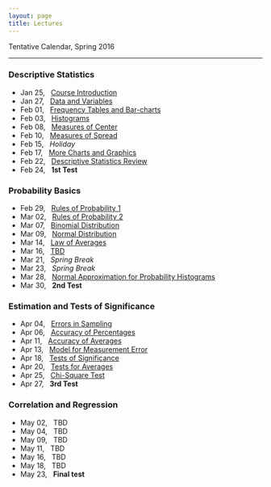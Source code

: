 ```yaml
---
layout: page
title: Lectures
---
```


Tentative Calendar, Spring 2016

<hr>

### Descriptive Statistics

<ul class="fa-ul">
  <li>
    <a href="01-course-introduction"><i class="fa-li fa fa-thumb-tack"></i></a> Jan 25, &nbsp;&nbsp;<a href="https://docs.google.com/presentation/d/1INcVjbNz9AvNkQTqOG-zXSk45hEdpTHRdMuRt5hYwDA/pub?start=false&loop=false&delayms=3000" target="_blank">Course Introduction</a>
  </li>
  <li>
    <a href="02-data-variables"><i class="fa-li fa fa-thumb-tack"></i></a> Jan 27, &nbsp;&nbsp;<a href="https://docs.google.com/presentation/d/1Kb4kzobkNyBgoy5cxGs7zQ_6fm8tGpZ_sBvw_ygT_48/pub?start=false&loop=false&delayms=3000" target="_blank">Data and Variables</a>
  </li>
  <li>
    <a href="03-frequency-tables"><i class="fa-li fa fa-thumb-tack"></i></a> Feb 01, &nbsp;&nbsp;<a href="https://docs.google.com/presentation/d/1u-DBE9BbnGCcujiJ3Q-03VkMqQywybAPzb5uLIsEl8k/pub?start=false&loop=false&delayms=3000" target="_blank">Frequency Tables and Bar-charts</a>
  </li>
  <li>
    <a href="04-histograms"><i class="fa-li fa fa-thumb-tack"></i></a> Feb 03, &nbsp;&nbsp;<a href="https://docs.google.com/presentation/d/1fM4k0x-glH6deRNO8ekrQjRqPQdroMfap67NB6MfYPo/pub?start=false&loop=false&delayms=3000" target="_blank">Histograms</a>
  </li>
  <li>
    <a href="05-measures-center"><i class="fa-li fa fa-thumb-tack"></i></a> Feb 08, &nbsp;&nbsp;<a href="https://docs.google.com/presentation/d/1QCrikMs63EhU3TALiDXheaMKyAoqEGhz9z6oCxpIi2k/pub?start=false&loop=false&delayms=3000" target="_blank">Measures of Center</a>
  </li>
  <li>
    <a href="06-measures-spread"><i class="fa-li fa fa-thumb-tack"></i></a> Feb 10, &nbsp;&nbsp;<a href="https://docs.google.com/presentation/d/1wZa-ugbyaCHA-4rAVLxPONuMd9gJc3Ithxogt8Lv-zY/pub?start=false&loop=false&delayms=3000" target="_blank">Measures of Spread</a>
  </li>
  <li>
    <i class="fa-li fa fa-thumb-tack"></i> Feb 15, &nbsp;&nbsp;<em>Holiday</em>
  </li>
  <li>
    <a href="07-more-charts"><i class="fa-li fa fa-thumb-tack"></i></a> Feb 17, &nbsp;&nbsp;<a href="https://docs.google.com/presentation/d/1Rc0FwkYaWzLL4nzXuplnsArxBDs5TK6qktJ4C3eRxKc/pub?start=false&loop=false&delayms=3000" target="_blank">More Charts and Graphics</a>
  </li>
  <li>
    <i class="fa-li fa fa-thumb-tack"></i> Feb 22, &nbsp;&nbsp;<a href="../homework/math13-practice01-questions.pdf">Descriptive Statistics Review</a>
  </li>
  <li>
    <i class="fa-li fa fa-thumb-tack"></i> Feb 24, &nbsp;&nbsp;<b>1st Test</b>
  </li>
</ul>


### Probability Basics

<ul class="fa-ul">
  <li>
    <a href="12-probability-rules1"><i class="fa-li fa fa-thumb-tack"></i></a> Feb 29, &nbsp;&nbsp;<a href="">Rules of Probability 1</a>
  </li>
  <li>
    <a href="13-probability-rules2"><i class="fa-li fa fa-thumb-tack"></i></a> Mar 02, &nbsp;&nbsp;<a href="">Rules of Probability 2</a>
  </li>
  <li>
    <a href="14-binomial"><i class="fa-li fa fa-thumb-tack"></i></a> Mar 07, &nbsp;&nbsp;<a href="">Binomial Distribution</a>
  </li>
  <li>
    <a href="14-normal"><i class="fa-li fa fa-thumb-tack"></i></a> Mar 09, &nbsp;&nbsp;<a href="">Normal Distribution</a>
  </li>
  <li>
    <a href=""><i class="fa-li fa fa-thumb-tack"></i></a> Mar 14, &nbsp;&nbsp;<a href="">Law of Averages</a>
  </li>
  <li>
    <a href=""><i class="fa-li fa fa-thumb-tack"></i></a> Mar 16, &nbsp;&nbsp;<a href="">TBD</a>
  </li>
  <li>
    <i class="fa-li fa fa-thumb-tack"></i> Mar 21, &nbsp;&nbsp;<em>Spring Break</em>
  </li>
  <li>
    <i class="fa-li fa fa-thumb-tack"></i> Mar 23, &nbsp;&nbsp;<em>Spring Break</em>
  </li>
  <li>
    <a href=""><i class="fa-li fa fa-thumb-tack"></i></a> Mar 28, &nbsp;&nbsp;<a href="">Normal Approximation for Probability Histograms</a>
  </li>
  <li>
    <i class="fa-li fa fa-thumb-tack"></i> Mar 30, &nbsp;&nbsp;<b>2nd Test</b>
  </li>
</ul>


### Estimation and Tests of Significance

<ul class="fa-ul">
  <li>
    <a href=""><i class="fa-li fa fa-thumb-tack"></i></a> Apr 04, &nbsp;&nbsp;<a href="">Errors in Sampling</a>
  </li>
  <li>
    <a href=""><i class="fa-li fa fa-thumb-tack"></i></a> Apr 06, &nbsp;&nbsp;<a href="">Accuracy of Percentages</a>
  </li>
  <li>
    <a href=""><i class="fa-li fa fa-thumb-tack"></i></a> Apr 11, &nbsp;&nbsp;<a href="">Accuracy of Averages</a>
  </li>
  <li>
    <a href=""><i class="fa-li fa fa-thumb-tack"></i></a> Apr 13, &nbsp;&nbsp;<a href="">Model for Measurement Error</a>
  </li>
  <li>
    <a href=""><i class="fa-li fa fa-thumb-tack"></i></a> Apr 18, &nbsp;&nbsp;<a href="">Tests of Significance</a>
  </li>
  <li>
    <a href=""><i class="fa-li fa fa-thumb-tack"></i></a> Apr 20, &nbsp;&nbsp;<a href="">Tests for Averages</a>
  </li>
  <li>
    <a href=""><i class="fa-li fa fa-thumb-tack"></i></a> Apr 25, &nbsp;&nbsp;<a href="">Chi-Square Test</a>
  </li>
  <li>
    <i class="fa-li fa fa-thumb-tack"></i> Apr 27, &nbsp;&nbsp;<b>3rd Test</b>
  </li>
</ul>


### Correlation and Regression

<ul class="fa-ul">
  <li>
    <i class="fa-li fa fa-thumb-tack"></i> May 02, &nbsp;&nbsp;TBD
  </li>
  <li>
    <i class="fa-li fa fa-thumb-tack"></i> May 04, &nbsp;&nbsp;TBD
  </li>
  <li>
    <i class="fa-li fa fa-thumb-tack"></i> May 09, &nbsp;&nbsp;TBD
  </li>
  <li>
    <i class="fa-li fa fa-thumb-tack"></i> May 11, &nbsp;&nbsp;TBD
  </li>
  <li>
    <i class="fa-li fa fa-thumb-tack"></i> May 16, &nbsp;&nbsp;TBD
  </li>
  <li>
    <i class="fa-li fa fa-thumb-tack"></i> May 18, &nbsp;&nbsp;TBD
  </li>
  <li>
    <i class="fa-li fa fa-thumb-tack"></i> May 23, &nbsp;&nbsp;<b>Final test</b>
  </li>
</ul>

